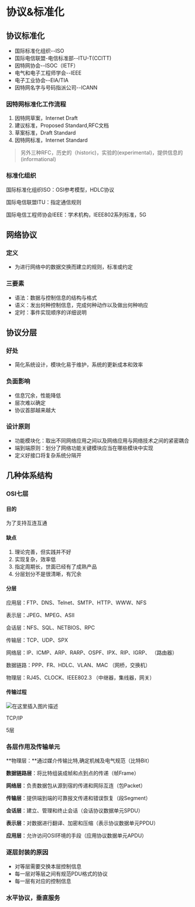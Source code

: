 # 协议&标准化

## 协议标准化

- 国际标准化组织--ISO
- 国际电信联盟-电信标准部--ITU-T(CCITT)
- 因特网协会--ISOC（IETF）
- 电气和电子工程师学会--IEEE
- 电子工业协会--EIA/TIA
- 因特网名字与号码指派公司--ICANN

### 因特网标准化工作流程

1. 因特网草案，Internet Draft
2. 建议标准，Proposed Standard,RFC文档
3. 草案标准，Draft Standard
4. 因特网标准，Internet Standard

> 另外三种RFC，历史的（historic)，实验的(experimental)，提供信息的(informational)

### 标准化组织

国际标准化组织ISO：OSI参考模型，HDLC协议

国际电信联盟ITU：指定通信规则

国际电信工程师协会IEEE：学术机构，IEEE802系列标准，5G

## 网络协议

### 定义

- 为进行网络中的数据交换而建立的规则，标准或约定

### 三要素

- 语法：数据与控制信息的结构与格式
- 语义：发出何种控制信息，完成何种动作以及做出何种响应
- 定时：事件实现顺序的详细说明

## 协议分层

### 好处

- 简化系统设计，模块化易于维护，系统的更新成本和效率

### 负面影响

- 信息冗余，性能降低
- 层次难以确定
- 协议首部越来越大

### 设计原则

- 功能模块化：取出不同网络应用之间以及网络应用与网络技术之间的紧密耦合
- 端到端原则：划分了网络功能关键模块应当在哪些模块中实现
- 定义好接口将复杂系统分隔开

## 几种体系结构

### OSI七层

#### 目的

为了支持互连互通

#### 缺点

1. 理论完善，但实践并不好
2. 实现复杂，效率低
3. 指定周期长，世面已经有了成熟产品
4. 分层划分不是很清晰，有冗余

#### 分层

应用层：FTP、DNS、Telnet、SMTP、HTTP、WWW、NFS

表示层：JPEG、MPEG、ASII

会话层：NFS、SQL、NETBIOS、RPC

传输层：TCP、UDP、SPX

网络层：IP、ICMP、ARP、RARP、OSPF、IPX、RIP、IGRP、 （路由器）

数据链路：PPP、FR、HDLC、VLAN、MAC  （网桥，交换机）

物理层：RJ45、CLOCK、IEEE802.3   （中继器，集线器，网关）

#### 传输过程

![在这里插入图片描述](https://img-blog.csdnimg.cn/20200727222933619.png?x-oss-process=image/watermark,type_ZmFuZ3poZW5naGVpdGk,shadow_10,text_aHR0cHM6Ly9ibG9nLmNzZG4ubmV0L3FxXzQyMDcwMTc5,size_16,color_FFFFFF,t_70)

TCP/IP

5层

### 各层作用及传输单元

**物理层：**通过媒介传输比特,确定机械及电气规范（比特Bit）

**数据链路层**：将比特组装成帧和点到点的传递（帧Frame）

**网络层**：负责数据包从源到宿的传递和网际互连（包Packet）

**传输层**：提供端到端的可靠报文传递和错误恢复（段Segment）

**会话层**：建立、管理和终止会话（会话协议数据单元SPDU）

**表示层**：对数据进行翻译、加密和压缩（表示协议数据单元PPDU）

**应用层**：允许访问OSI环境的手段（应用协议数据单元APDU）

### 逐层封装的原因

- 对等层需要交换本层控制信息
- 每一层对等层之间有规范PDU格式的协议
- 每一层有对应的控制信息

### 水平协议，垂直服务